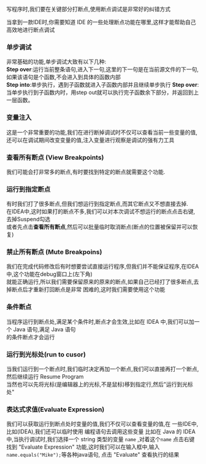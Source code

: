 写程序时,我们要在关键部分打断点,使用断点调试是非常好的纠错方式

当拿到一款IDE时,你需要知道 IDE 的一些处理断点功能在哪里,这样才能帮助自己高效地进行断点调试  

### 单步调试
非常基础的功能,单步调试大致有以下几种:  
**Step over**:运行当前整条语句,进入下一句,这里的下一句是在当前源文件的下一句,如果该语句是个函数,不会进入到具体的函数内部  
**Step into**:单步执行，遇到子函数就进入子函数内部并且继续单步执行
**Step over**:当单步执行到子函数内时，用step out就可以执行完子函数余下部分，并返回到上一层函数。

### 变量注入
这是一个非常重要的功能,我们在进行断掉调试时不仅可以查看当前一些变量的值,还可以在调试期间改变变量的值,注入变量进行观察是调试的强有力工具

### 查看所有断点 (View Breakpoints)
我们可能会打非常多的断点,有时要找到特定的断点就需要这个功能.  

###  运行到指定断点
有时我们打了很多断点,但我们想运行到指定断点,而其它断点又不想直接去掉.  
在IDEA中,这时如果打的断点不多,我们可以对本次调试不想运行的断点点击右键,去掉Suspend勾选  
或者先点击**查看所有断点**,然后可以批量临时取消断点(断点的位置被保留并可以恢复)
### 禁止所有断点 (Mute Breakpoins)
我们在完成代码修改后有时想要尝试直接运行程序,但我们并不能保证程序,在IDEA中,这个功能在debug窗口上(左下角)  
就能正确运行,所以我们需要保留原来的原来的断点,如果自己已经打了很多断点,去掉断点后才重新打回断点是非常
困难的,这时我们需要使用这个功能  

### 条件断点
当程序运行到断点处,满足某个条件时,断点才会生效,比如在 IDEA 中,我们可以加一个 Java 语句,满足 Java 语句  
的条件断点才会运行

### 运行到光标处(run to cusor)  
当我们运行到一个断点时,我们临时决定再加一个断点,我们可以直接再打一个断点,然后继续运行 Resume Program  
当然也可以先将光标(是编辑器上的光标,不是鼠标)移到指定行,然后"运行到光标处"

### 表达式求值(Evaluate Expression)  
我们可以获取运行到断点处时变量的值,我们不仅可以查看变量的值,在 一些IDE中,比如(IDEA),我们还可以临时使用
编程语句去调用这些变量
比如在 Java 的 IDEA 中,当执行调试时,我们选择一个 string 类型的变量 ```name``` ,对着这个```name``` 点击右键
找到 "Evaluate Expression" 功能,这时我们可以在输入框中,输入```name.equals("Mike");```等各种java语句,
点击 "Evaluate" 查看执行的结果

